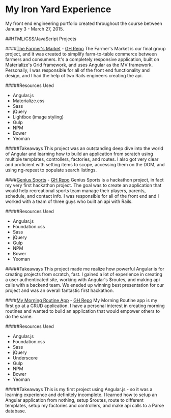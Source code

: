 # My Iron Yard Experience
My front end engineering portfolio created throughout the course between January 3 - March 27, 2015.

##HTML/CSS/JavaScript Projects


####[The Farmer's Market](http://development.farmersmarket.divshot.io/#/) - [GH Repo](https://github.com/TheFarmersMarket/FrontEnd)
The Farmer's Market is our final group project, and it was created to simplify farm-to-table commerce between farmers and consumers.  It's a completely responsive application, built on Materialize's Grid framework, and uses Angular as the MV framework.  Personally, I was responsible for all of the front end functionality and design, and I had the help of two Rails engineers creating the api.

#####Resources Used
- Angular.js 
- Materialize.css
- Sass
- jQuery
- Lightbox (image styling)
- Gulp
- NPM
- Bower 
- Yeoman

#####Takeaways
This project was an outstanding deep dive into the world of Angular and learning how to build an application from scratch using multiple templates, controllers, factories, and routes.  I also got very clear and proficient with setting items to scope, accessing them on the DOM, and using ng-repeat to populate search listings.  


####[Genius Sports](http://development.geniussports.divshot.io/#/) - [GH Repo](https://github.com/Geniussports/Frontend)
Genius Sports is a hackathon project, in fact my very first hackathon project.  The goal was to create an application that would help recreational sports team manage their players, parents, schedule, and contact info.  I was responsible for all of the front end and I worked with a team of three guys who built an api with Rails.

#####Resources Used
- Angular.js 
- Foundation.css
- Sass
- jQuery
- Gulp
- NPM
- Bower 
- Yeoman

#####Takeaways
This project made me realize how powerful Angular is for creating projects from scratch, fast.  I gained a lot of experience in creating a user authenticated site, working with Angular's $routes, and making api calls with a backend team.  We eneded up winning best presentation for our project and was an overall fantastic first hackathon.

####[My Morning Routine App](https://github.com/spencerwyckoff/MorningRoutineApp) - [GH Repo](https://github.com/spencerwyckoff/MorningRoutineApp)
My Morning Routine app is my first go at a CRUD application.  I have a personal interest in creating morning routines and wanted to build an application that would empower others to do the same.  

#####Resources Used
- Angular.js 
- Foundation.css
- Sass
- jQuery
- Underscore
- Gulp
- NPM
- Bower 
- Yeoman

#####Takeaways
This is my first project using Angular.js - so it was a learning experience and definitely incomplete.  I learned how to setup an Angular application from nothing, setup $routes, route to different templates, setup my factories and controllers, and make api calls to a Parse database.    




